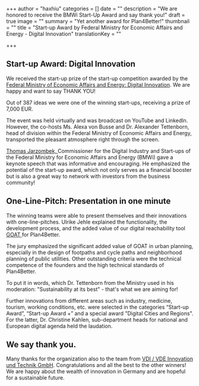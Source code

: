 +++
author = "haxhiu"
categories = []
date = ""
description = "We are honored to receive the BMWi Start-Up Award and say thank you!"
draft = true
image = ""
summary = "Yet another award for Plan4Better!"
thumbnail = ""
title = "Start-up Award by Federal Ministry for Economic Affairs and Energy - Digital Innovation"
translationKey = ""

+++
## Start-up Award: Digital Innovation

We received the start-up prize of the start-up competition awarded by the [Federal Ministry of Economic Affairs and Energy: Digital Innovation](https://www.de.digital/DIGITAL/Navigation/EN/Home/home.html "BMWi"). We are happy and want to say THANK YOU!

Out of 387 ideas we were one of the winning start-ups, receiving a prize of 7,000 EUR.

The event was held virtually and was broadcast on YouTube and LinkedIn. However, the co-hosts Ms. Alexa von Busse and Dr. Alexander Tettenborn, head of division within the Federal Ministry of Economic Affairs and Energy, transported the pleasant atmosphere right through the screen.

[Thomas Jarzombek, ](https://www.bmwi.de/Redaktion/EN/Artikel/Curriculum-Vitae/curriculum-vitae-jarzombek.html "Thomas Jarzombek")Commissioner for the Digital Industry and Start-ups of the Federal Ministry for Economic Affairs and Energy (BMWi) gave a keynote speech that was informative and encouraging. He emphasized the potential of the start-up award, which not only serves as a financial booster but is also a great way to network with investors from the business community!

## One-Line-Pitch: Presentation in one minute

The winning teams were able to present themselves and their innovations with one-line-pitches. Ulrike Jehle explained the functionality, the development process, and the added value of our digital reachability tool [GOAT ](https://plan4better.de/en/what-is-goat/ "GOAT")for Plan4Better.

The jury emphasized the significant added value of GOAT in urban planning, especially in the design of footpaths and cycle paths and neighborhood planning of public utilities. Other outstanding criteria were the technical competence of the founders and the high technical standards of Plan4Better.

To put it in words, which Dr. Tettenborn from the Ministry used in his moderation: "Sustainability at its best" - that's what we are aiming for!

Further innovations from different areas such as industry, medicine, tourism, working conditions, etc. were selected in the categories “Start-up Award”, “Start-up Award +” and a special award "Digital Cities and Regions". For the latter, Dr. Christine Kahlen, sub-department heads for national and European digital agenda held the laudation.

## We say thank you.

Many thanks for the organization also to the team from [VDI / VDE Innovation und Technik GmbH](https://vdivde-it.de/en/company "VDI/VDE"). Congratulations and all the best to the other winners! We are happy about the wealth of innovation in Germany and are hopeful for a sustainable future.